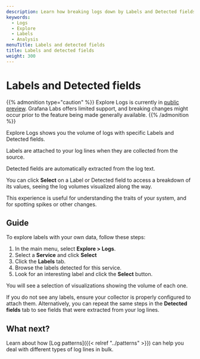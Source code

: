 ```yaml
---
description: Learn how breaking logs down by Labels and Detected fields can help you find the signal in the noise.
keywords:
  - Logs
  - Explore
  - Labels
  - Analysis
menuTitle: Labels and detected fields
title: Labels and detected fields
weight: 300
---
```


# Labels and Detected fields

{{% admonition type="caution" %}}
Explore Logs is currently in [public preview](/docs/release-life-cycle/). Grafana Labs offers limited support, and breaking changes might occur prior to the feature being made generally available.
{{% /admonition %}}

Explore Logs shows you the volume of logs with specific Labels and Detected fields.

Labels are attached to your log lines when they are collected from the source.

Detected fields are automatically extracted from the log text.

You can click **Select** on a Label or Detected field to access a breakdown of its values, seeing the log volumes visualized along the way.

This experience is useful for understanding the traits of your system, and for spotting spikes or other changes.

## Guide

To explore labels with your own data, follow these steps:

1. In the main menu, select **Explore > Logs**.
2. Select a **Service** and click **Select**
3. Click the **Labels** tab.
4. Browse the labels detected for this service.
5. Look for an interesting label and click the **Select** button.

You will see a selection of visualizations showing the volume of each one.

If you do not see any labels, ensure your collector is properly configured to attach them. Alternatively, you can repeat the same steps in the **Detected fields** tab to see fields that were extracted from your log lines.

## What next?

Learn about how [Log patterns]({{< relref "../patterns" >}}) can help you deal with different types of log lines in bulk.
